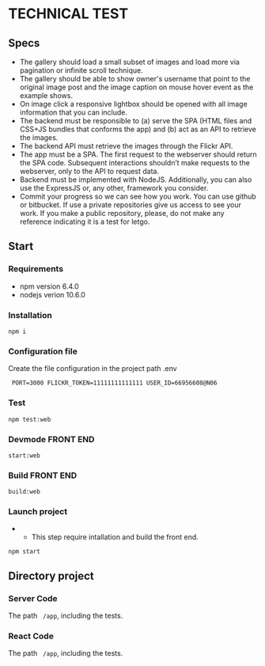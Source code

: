 TECHNICAL TEST
=====================

## Specs

- The gallery should load a small subset of images and load more via pagination or infinite scroll technique.
- The gallery should be able to show owner's username that point to the original image post and the image caption on mouse hover event as the example shows.
- On image click a responsive lightbox should be opened with all image information that you can include.
- The backend must be responsible to (a) serve the SPA (HTML files and CSS+JS bundles that conforms the app) and (b) act as an API to retrieve the images.
- The backend API must retrieve the images through the Flickr API.
- The app must be a SPA. The first request to the webserver should return the SPA code. Subsequent interactions shouldn’t make requests to the webserver, only to the API to request data.
- Backend must be implemented with NodeJS. Additionally, you can also use the ExpressJS or, any other, framework you consider.
- Commit your progress so we can see how you work. You can use github or bitbucket. If use a private repositories give us access to see your work. If you make a public repository, please, do not make any reference indicating it is a test for letgo.

## Start

### Requirements

 - npm version 6.4.0
 - nodejs verion 10.6.0

### Installation 

 ` npm i
 `
### Configuration file

Create the file configuration in the project path .env 

` 
 PORT=3000
 FLICKR_TOKEN=11111111111111
 USER_ID=66956608@N06
`


### Test

` npm test:web
` 

### Devmode FRONT END 

` start:web
` 

### Build FRONT END 

` build:web
` 

### Launch project
 
 - * This step require intallation and build the front end.
 
` npm start
` 

## Directory project



### Server Code 
The path ` /app`, including the tests.


### React Code
The path ` /app`, including the tests. 
